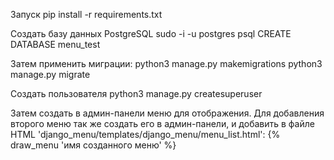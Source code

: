 Запуск
pip install -r requirements.txt

Создать базу данных PostgreSQL
sudo -i -u postgres
psql
CREATE DATABASE menu_test

Затем применить миграции:
python3 manage.py makemigrations
python3 manage.py migrate

Создать пользователя
python3 manage.py createsuperuser

Затем создать в админ-панели меню для отображения.
Для добавления второго меню так же создать его в админ-панели,
и добавить в файле HTML 'django_menu/templates/django_menu/menu_list.html':
{% draw_menu 'имя созданного меню' %}